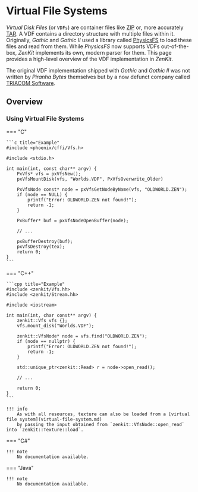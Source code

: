# Virtual File Systems

*Virtual Disk Files* (or `VDFs`) are container files like [ZIP][] or, more accurately [TAR][]. A VDF contains a
directory structure with multiple files within it. Originally, *Gothic* and *Gothic II* used a library called
[PhysicsFS][] to load these files and read from them. While *PhysicsFS* now supports VDFs out-of-the-box, _ZenKit_
implements its own, modern parser for them. This page provides a high-level overview of the VDF implementation in
_ZenKit_.

The original VDF implementation shipped with *Gothic* and *Gothic II* was not written by *Piranha Bytes* themselves but
by a now defunct company called [TRIACOM Software][].

## Overview

### Using Virtual File Systems

=== "C"

    ```c title="Example"
    #include <phoenix/cffi/Vfs.h>

    #include <stdio.h>

    int main(int, const char** argv) {
        PxVfs* vfs = pxVfsNew();
        pxVfsMountDisk(vfs, "Worlds.VDF", PxVfsOverwrite_Older)

        PxVfsNode const* node = pxVfsGetNodeByName(vfs, "OLDWORLD.ZEN");
        if (node == NULL) {
            printf("Error: OLDWORLD.ZEN not found!");
            return -1;
        }

        PxBuffer* buf = pxVfsNodeOpenBuffer(node);

        // ...

        pxBufferDestroy(buf);
        pxVfsDestroy(tex);
        return 0;
    }
    ```

=== "C++"

    ```cpp title="Example"
    #include <zenkit/Vfs.hh>
    #include <zenkit/Stream.hh>

    #include <iostream>

    int main(int, char const** argv) {
        zenkit::Vfs vfs {};
        vfs.mount_disk("Worlds.VDF");

        zenkit::VfsNode* node = vfs.find("OLDWORLD.ZEN");
        if (node == nullptr) {
            printf("Error: OLDWORLD.ZEN not found!");
            return -1;
        }

        std::unique_ptr<zenkit::Read> r = node->open_read();

        // ...

        return 0;
    }
    ```

    !!! info
        As with all resources, texture can also be loaded from a [virtual file system](virtual-file-system.md)
        by passing the input obtained from `zenkit::VfsNode::open_read` into `zenkit::Texture::load`.

=== "C#"

    !!! note
        No documentation available.

=== "Java"

    !!! note
        No documentation available.

[ZIP]: https://en.wikipedia.org/wiki/ZIP_(file_format)
[TAR]: https://en.wikipedia.org/wiki/Tar_(computing)
[PhysicsFS]: https://icculus.org/physfs/
[TRIACOM Software]: https://www.northdata.com/Triacom+Software+GmbH,+Bochum/Amtsgericht+Gelsenkirchen+HRB+6340
